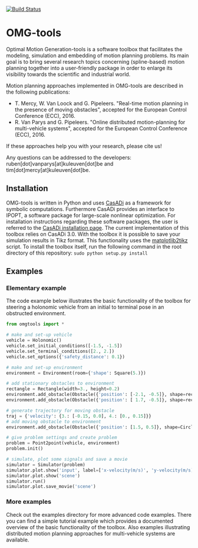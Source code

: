 [![Build Status](https://travis-ci.org/meco-group/omg-tools.svg?branch=master)](https://travis-ci.org/meco-group/omg-tools)

# OMG-tools
Optimal Motion Generation-tools is a software toolbox that facilitates the modeling, simulation and embedding of motion planning problems. Its main goal is to bring several research topics concerning (spline-based) motion planning together into a user-friendly package in order to enlarge its visibility towards the scientific and industrial world.

Motion planning approaches implemented in OMG-tools are described in the following publications:
* T. Mercy, W. Van Loock and G. Pipeleers. "Real-time motion planning in the presence of moving obstacles", accepted for the European Control Conference (ECC), 2016.
* R. Van Parys and G. Pipeleers. "Online distributed motion-planning for multi-vehicle systems", accepted for the European Control Conference (ECC), 2016.

If these approaches help you with your research, please cite us!

Any questions can be addressed to the developers: ruben[dot]vanparys[at]kuleuven[dot]be and tim[dot]mercy[at]kuleuven[dot]be.

## Installation
OMG-tools is written in Python and uses [CasADi](http://casadi.org) as a framework for symbolic computations. Furthermore CasADi provides an interface to IPOPT, a software package for large-scale nonlinear optimization. For installation instructions regarding these software packages, the user is referred to the [CasADi installation page](http://install.casadi.org). The current implementation of this toolbox relies on CasADi 3.0.
With the toolbox it is possible to save your simulation results in Tikz format. This functionality uses the [matplotlib2tikz](https://github.com/nschloe/matplotlib2tikz) script.
To install the toolbox itself, run the following command in the root directory of this repository: `sudo python setup.py install`

## Examples
### Elementary example
The code example below illustrates the basic functionality of the toolbox for steering a holonomic vehicle from an initial to terminal pose in an obstructed environment.

```python
from omgtools import *

# make and set-up vehicle
vehicle = Holonomic()
vehicle.set_initial_conditions([-1.5, -1.5])
vehicle.set_terminal_conditions([2., 2.])
vehicle.set_options({'safety_distance': 0.1})

# make and set-up environment
environment = Environment(room={'shape': Square(5.)})

# add stationary obstacles to environment
rectangle = Rectangle(width=3., height=0.2)
environment.add_obstacle(Obstacle({'position': [-2.1, -0.5]}, shape=rectangle))
environment.add_obstacle(Obstacle({'position': [ 1.7, -0.5]}, shape=rectangle))

# generate trajectory for moving obstacle
traj = {'velocity': {3.: [-0.15, 0.0], 4.: [0., 0.15]}}
# add moving obstacle to environment
environment.add_obstacle(Obstacle({'position': [1.5, 0.5]}, shape=Circle(0.4),trajectories=traj))

# give problem settings and create problem
problem = Point2point(vehicle, environment)
problem.init()

# simulate, plot some signals and save a movie
simulator = Simulator(problem)
simulator.plot.show('input', label=['x-velocity(m/s)', 'y-velocity(m/s)'])
simulator.plot.show('scene')
simulator.run()
simulator.plot.save_movie('scene')
```

### More examples
Check out the examples directory for more advanced code examples. There you can find a simple tutorial example which provides a documented overview of the basic functionality of the toolbox. Also examples illustrating distributed motion planning approaches for multi-vehicle systems are available.
